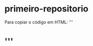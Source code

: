# primeiro-repositorio

Para copiar o código em HTML:
'''
<html>
  <h1><Meu primeiro arquivo HTML</h1>
    </html>
  '''
